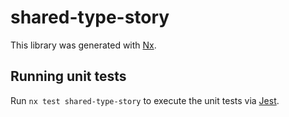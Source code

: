# shared-type-story

This library was generated with [Nx](https://nx.dev).

## Running unit tests

Run `nx test shared-type-story` to execute the unit tests via [Jest](https://jestjs.io).

